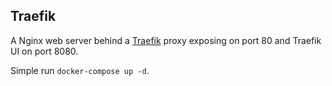 ## Traefik

A Nginx web server behind a [Traefik](/home/kjanshair/Practice/traefik) proxy exposing on port 80 and Traefik UI on port 8080.

Simple run `docker-compose up -d`.